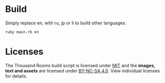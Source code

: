 # Build

Simply replace en, with ru, jp or li to build other languages.

```ruby main.rb en```

# Licenses
The Thousand Rooms build script is licensed under [MIT](https://github.com/hundredrabbits/thousand-rooms/blob/master/LICENSE) and the **images, text and assets** are licensed under [BY-NC-SA 4.0](https://github.com/hundredrabbits/thousand-rooms/blob/master/LICENSE.by-nc-sa-4.0.md). View individual licenses for details.
